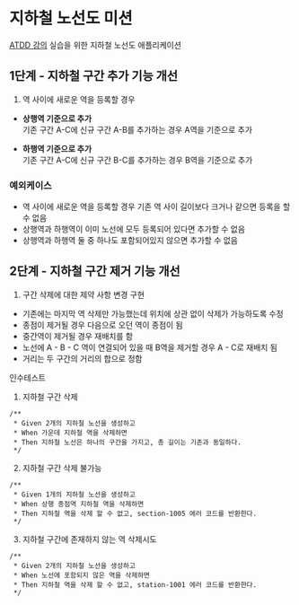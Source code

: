 # 지하철 노선도 미션
[ATDD 강의](https://edu.nextstep.camp/c/R89PYi5H) 실습을 위한 지하철 노선도 애플리케이션

## 1단계 - 지하철 구간 추가 기능 개선

1. 역 사이에 새로운 역을 등록할 경우

- **상행역 기준으로 추가**   
  기존 구간 A-C에 신규 구간 A-B를 추가하는 경우 A역을 기준으로 추가

- **하행역 기준으로 추가**  
  기존 구간 A-C에 신규 구간 B-C를 추가하는 경우 B역을 기준으로 추가

### 예외케이스

- 역 사이에 새로운 역을 등록할 경우 기존 역 사이 길이보다 크거나 같으면 등록을 할 수 없음
- 상행역과 하행역이 이미 노선에 모두 등록되어 있다면 추가할 수 없음
- 상행역과 하행역 둘 중 하나도 포함되어있지 않으면 추가할 수 없음

## 2단계 - 지하철 구간 제거 기능 개선

1. 구간 삭제에 대한 제약 사항 변경 구현
- 기존에는 마지막 역 삭제만 가능했는데 위치에 상관 없이 삭제가 가능하도록 수정
- 종점이 제거될 경우 다음으로 오던 역이 종점이 됨
- 중간역이 제거될 경우 재배치를 함
- 노선에 A - B - C 역이 연결되어 있을 때 B역을 제거할 경우 A - C로 재배치 됨
- 거리는 두 구간의 거리의 합으로 정함

인수테스트 
1. 지하철 구간 삭제 
```
/**
 * Given 2개의 지하철 노선을 생성하고
 * When 가운데 지하철 역을 삭제하면
 * Then 지하철 노선은 하나의 구간을 가지고, 총 길이는 기존과 동일하다.
 */
```

2. 지하철 구간 삭제 불가능
```
/**
 * Given 1개의 지하철 노선을 생성하고
 * When 상행 종점역 지하철 역을 삭제하면
 * Then 지하철 역을 삭제 할 수 없고, section-1005 에러 코드를 반환한다.
 */
```

3. 지하철 구간에 존재하지 않는 역 삭제시도
```
/**
 * Given 2개의 지하철 노선을 생성하고
 * When 노선에 포함되지 않은 역을 삭제하면
 * Then 지하철 역을 삭제 할 수 없고, station-1001 에러 코드를 반환한다.
 */
```
